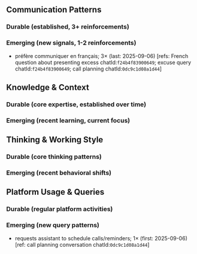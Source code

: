 ## Communication Patterns
### Durable (established, 3+ reinforcements)

### Emerging (new signals, 1-2 reinforcements)
- préfère communiquer en français; 3× (last: 2025-09-06) [refs: French question about presenting excess chatId:`f24b4f83900649`; excuse query chatId:`f24b4f83900649`; call planning chatId:`0dc9c1d08a1d44`]

## Knowledge & Context
### Durable (core expertise, established over time)

### Emerging (recent learning, current focus)

## Thinking & Working Style
### Durable (core thinking patterns)

### Emerging (recent behavioral shifts)

## Platform Usage & Queries
### Durable (regular platform activities)

### Emerging (new query patterns)
- requests assistant to schedule calls/reminders; 1× (first: 2025-09-06) [ref: call planning conversation chatId:`0dc9c1d08a1d44`]